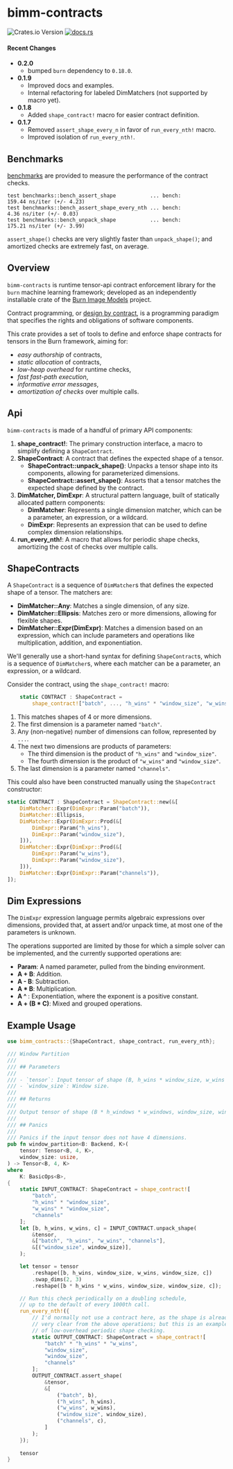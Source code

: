 # bimm-contracts

![Crates.io Version](https://img.shields.io/crates/v/bimm-contracts)
[![docs.rs](https://img.shields.io/docsrs/bimm-contracts)](https://docs.rs/bimm-contracts/latest/)

#### Recent Changes

* **0.2.0**
  * bumped `burn` dependency to `0.18.0`.
* **0.1.9**
   * Improved docs and examples.
   * Internal refactoring for labeled DimMatchers (not supported by macro yet).
* **0.1.8**
   * Added `shape_contract!` macro for easier contract definition.
* **0.1.7**
   * Removed `assert_shape_every_n` in favor of `run_every_nth!` macro.
   * Improved isolation of `run_every_nth!`.

## Benchmarks

[benchmarks](src/benchmarks.rs) are provided to measure the performance of the contract checks.
```
test benchmarks::bench_assert_shape           ... bench:         159.44 ns/iter (+/- 4.23)
test benchmarks::bench_assert_shape_every_nth ... bench:           4.36 ns/iter (+/- 0.03)
test benchmarks::bench_unpack_shape           ... bench:         175.21 ns/iter (+/- 3.99)
```

`assert_shape()` checks are very slightly faster than `unpack_shape()`;
and amortized checks are extremely fast, on average.

## Overview

`bimm-contracts` is runtime tensor-api contract enforcement library for the `burn` machine learning framework;
developed as an independently installable crate of the [Burn Image Models](https://github.com/crutcher/bimm) project.

Contract programming, or [design by contract](https://en.wikipedia.org/wiki/Design_by_contract),
is a programming paradigm that specifies the rights and obligations of software components.

This crate provides a set of tools to define and enforce shape contracts for tensors in the Burn framework,
aiming for:

- *easy authorship* of contracts,
- *static allocation* of contracts,
- *low-heap overhead* for runtime checks,
- *fast fast-path execution*,
- *informative error messages*,
- *amortization of checks* over multiple calls.

## Api

`bimm-contracts` is made of a handful of primary API components:

1. **shape_contract!**: The primary construction interface, a macro to simplify defining a `ShapeContract`.
2. **ShapeContract**: A contract that defines the expected shape of a tensor.
   - **ShapeContract::unpack_shape()**: Unpacks a tensor shape into its components, allowing for parameterized dimensions.
   - **ShapeContract::assert_shape()**: Asserts that a tensor matches the expected shape defined by the contract.
3. **DimMatcher, DimExpr**: A structural pattern language, built of statically allocated pattern components:
   - **DimMatcher**: Represents a single dimension matcher, which can be a parameter, an expression, or a wildcard.
   - **DimExpr**: Represents an expression that can be used to define complex dimension relationships.
4. **run_every_nth!**: A macro that allows for periodic shape checks, amortizing the cost of checks over multiple calls.

## ShapeContracts

A `ShapeContract` is a sequence of `DimMatcher`s that defines the expected shape of a tensor. The matchers are:

- **DimMatcher::Any**: Matches a single dimension, of any size.
- **DimMatcher::Ellipsis**: Matches zero or more dimensions, allowing for flexible shapes.
- **DimMatcher::Expr(DimExpr)**: Matches a dimension based on an expression,
  which can include parameters and operations like multiplication, addition, and exponentiation.

We'll generally use a short-hand syntax for defining `ShapeContract`s, which is a sequence of `DimMatcher`s,
where each matcher can be a parameter, an expression, or a wildcard.

Consider the contract, using the `shape_contract!` macro:

```rust
    static CONTRACT : ShapeContract =
        shape_contract!["batch", ..., "h_wins" * "window_size", "w_wins" * "window_size", "channels"];
```

1. This matches shapes of 4 or more dimensions.
2. The first dimension is a parameter named `"batch"`.
3. Any (non-negative) number of dimensions can follow, represented by `...`.
4. The next two dimensions are products of parameters:
   - The third dimension is the product of `"h_wins"` and `"window_size"`.
   - The fourth dimension is the product of `"w_wins"` and `"window_size"`.
5. The last dimension is a parameter named `"channels"`.

This could also have been constructed manually using the `ShapeContract` constructor:

```rust
static CONTRACT : ShapeContract = ShapeContract::new(&[
    DimMatcher::Expr(DimExpr::Param("batch")),
    DimMatcher::Ellipsis,
    DimMatcher::Expr(DimExpr::Prod(&[
        DimExpr::Param("h_wins"),
        DimExpr::Param("window_size"),
    ])),
    DimMatcher::Expr(DimExpr::Prod(&[
        DimExpr::Param("w_wins"),
        DimExpr::Param("window_size"),
    ])),
    DimMatcher::Expr(DimExpr::Param("channels")),
]);
```

## Dim Expressions

The `DimExpr` expression language permits algebraic expressions over dimensions,
provided that, at assert and/or unpack time, at most one of the parameters is unknown.

The operations supported are limited by those for which a simple solver can be implemented,
and the currently supported operations are:

- **Param**: A named parameter, pulled from the binding environment.
- **A + B**: Addition.
- **A - B**: Subtraction.
- **A * B**: Multiplication.
- **A ^ <usize>**: Exponentiation, where the exponent is a positive constant.
- **A + (B * C)**: Mixed and grouped operations.

## Example Usage

```rust
use bimm_contracts::{ShapeContract, shape_contract, run_every_nth};

/// Window Partition
///
/// ## Parameters
///
/// - `tensor`: Input tensor of shape (B, h_wins * window_size, w_wins * window_size, C).
/// - `window_size`: Window size.
///
/// ## Returns
///
/// Output tensor of shape (B * h_windows * w_windows, window_size, window_size, C).
///
/// ## Panics
///
/// Panics if the input tensor does not have 4 dimensions.
pub fn window_partition<B: Backend, K>(
    tensor: Tensor<B, 4, K>,
    window_size: usize,
) -> Tensor<B, 4, K>
where
    K: BasicOps<B>,
{
    static INPUT_CONTRACT: ShapeContract = shape_contract![
        "batch",
        "h_wins" * "window_size",
        "w_wins" * "window_size",
        "channels"
    ];
    let [b, h_wins, w_wins, c] = INPUT_CONTRACT.unpack_shape(
        &tensor,
        &["batch", "h_wins", "w_wins", "channels"],
        &[("window_size", window_size)],
    );

    let tensor = tensor
        .reshape([b, h_wins, window_size, w_wins, window_size, c])
        .swap_dims(2, 3)
        .reshape([b * h_wins * w_wins, window_size, window_size, c]);

    // Run this check periodically on a doubling schedule,
    // up to the default of every 1000th call.
    run_every_nth!({
        // I'd normally not use a contract here, as the shape is already
        // very clear from the above operations; but this is an example
        // of low-overhead periodic shape checking.
        static OUTPUT_CONTRACT: ShapeContract = shape_contract![
            "batch" * "h_wins" * "w_wins",
            "window_size",
            "window_size",
            "channels"
        ];
        OUTPUT_CONTRACT.assert_shape(
            &tensor,
            &[
                ("batch", b),
                ("h_wins", h_wins),
                ("w_wins", w_wins),
                ("window_size", window_size),
                ("channels", c),
            ]
        );
    });
    
    tensor
}
```

